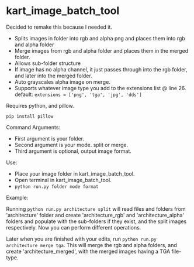 # kart_image_batch_tool
Decided to remake this because I needed it.

* Splits images in folder into rgb and alpha png and places them into rgb and alpha folder
* Merge images from rgb and alpha folder and places them in the merged folder.
* Allows sub-folder structure
* If image has no alpha channel, it just passes through into the rgb folder, and later into the merged folder.
* Auto grayscales alpha image on merge.
* Supports whatever image type you add to the extensions list @ line 26.     
    default: `extensions = ['png', 'tga', 'jpg', 'dds']`
    

Requires python, and pillow.

`pip install pillow`

Command Arguments:
* First argument is your folder.
* Second argument is your mode. split or merge.
* Third argument is optional, output image format.
 

Use:
* Place your image folder in kart_image_batch_tool.
* Open terminal in kart_image_batch_tool.
* `python run.py folder mode format`

Example:

Running `python run.py architecture split` will read files and folders from 'architecture' folder and create
'architecture_rgb' and 'architecture_alpha' folders and populate with the sub-folders if they exist, and the split
images respectively.
Now you can perform different operations. 

Later when you are finished with your edits, run `python run.py architecture merge tga`. This will merge the rgb and
alpha folders, and create 'architecture_merged', with the merged images having a TGA file-type.